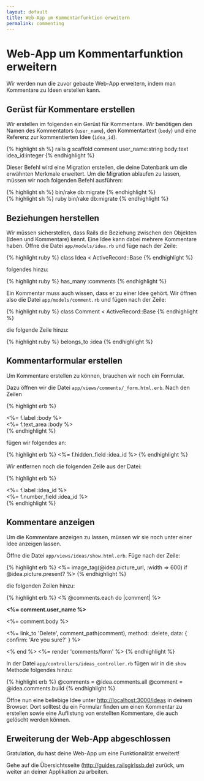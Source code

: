 ```yaml
---
layout: default
title: Web-App um Kommentarfunktion erweitern
permalink: commenting
---
```


# Web-App um Kommentarfunktion erweitern

Wir werden nun die zuvor gebaute Web-App erweitern, indem man Kommentare zu Ideen erstellen kann.



## Gerüst für Kommentare erstellen

Wir erstellen im folgenden ein Gerüst für Kommentare.
Wir benötigen den Namen des Kommentators (`user_name`), den Kommentartext (`body`) und eine Referenz zur kommentierten Idee (`idea_id`).

{% highlight sh %}
rails g scaffold comment user_name:string body:text idea_id:integer
{% endhighlight %}

Dieser Befehl wird eine Migration erstellen, die deine Datenbank um die erwähnten Merkmale erweitert.
Um die Migration ablaufen zu lassen, müssen wir noch folgenden Befehl ausführen:

<div class="os-specific">
  <div class="nix">
{% highlight sh %}
bin/rake db:migrate
{% endhighlight %}
  </div>

  <div class="win">
{% highlight sh %}
ruby bin/rake db:migrate
{% endhighlight %}
  </div>
</div>



## Beziehungen herstellen

Wir müssen sicherstellen, dass Rails die Beziehung zwischen den Objekten (Ideen und Kommentare) kennt.
Eine Idee kann dabei mehrere Kommentare haben.
Öffne die Datei `app/models/idea.rb` und füge nach der Zeile:

{% highlight ruby %}
class Idea < ActiveRecord::Base
{% endhighlight %}

folgendes hinzu:

{% highlight ruby %}
has_many :comments
{% endhighlight %}

Ein Kommentar muss auch wissen, dass er zu einer Idee gehört.
Wir öffnen also die Datei `app/models/comment.rb` und fügen nach der Zeile:

{% highlight ruby %}
class Comment < ActiveRecord::Base
{% endhighlight %}

die folgende Zeile hinzu:

{% highlight ruby %}
belongs_to :idea
{% endhighlight %}



## Kommentarformular erstellen

Um Kommentare erstellen zu können, brauchen wir noch ein Formular.

Dazu öffnen wir die Datei `app/views/comments/_form.html.erb`. Nach den Zeilen

{% highlight erb %}
<div class="field">
    <%= f.label :body %><br />
    <%= f.text_area :body %>
  </div>
{% endhighlight %}

fügen wir folgendes an:

{% highlight erb %}
<%= f.hidden_field :idea_id %>
{% endhighlight %}

Wir entfernen noch die folgenden Zeile aus der Datei:

{% highlight erb %}
<div class="field">
  <%= f.label :idea_id %><br>
  <%= f.number_field :idea_id %>
</div>
{% endhighlight %}



## Kommentare anzeigen

Um die Kommentare anzeigen zu lassen, müssen wir sie noch unter einer Idee anzeigen lassen.

Öffne die Datei `app/views/ideas/show.html.erb`.
Füge nach der Zeile:

{% highlight erb %}
<%= image_tag(@idea.picture_url, :width => 600) if @idea.picture.present? %>
{% endhighlight %}

die folgenden Zeilen hinzu:

{% highlight erb %}
<% @comments.each do |comment| %>
  <div>
    <strong><%= comment.user_name %></strong>
    <br />
    <p><%= comment.body %></p>
    <p><%= link_to 'Delete', comment_path(comment), method: :delete, data: { confirm: 'Are you sure?' } %></p>
  </div>
<% end %>
<%= render 'comments/form' %>
{% endhighlight %}

In der Datei `app/controllers/ideas_controller.rb` fügen wir in die `show` Methode folgendes hinzu:

{% highlight erb %}
@comments = @idea.comments.all
@comment = @idea.comments.build
{% endhighlight %}

Öffne nun eine beliebige Idee unter <http://localhost:3000/ideas> in deinem Browser. Dort solltest du ein Formular finden um einen Kommentar zu erstellen sowie eine Auflistung von erstellten Kommentare, die auch gelöscht werden können.


## Erweiterung der Web-App abgeschlossen

Gratulation, du hast deine Web-App um eine Funktionalität erweitert!

Gehe auf die Übersichtsseite (<http://guides.railsgirlssb.de>) zurück, um weiter an deiner Applikation zu arbeiten.
